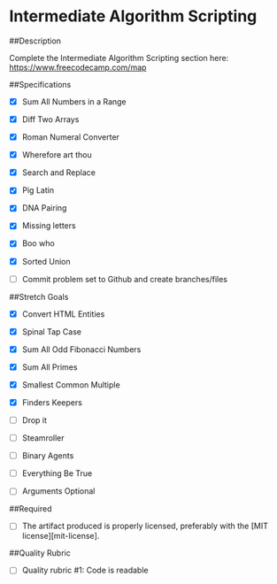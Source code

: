 # Intermediate Algorithm Scripting



##Description



Complete the Intermediate Algorithm Scripting section here:
https://www.freecodecamp.com/map



##Specifications

- [X] Sum All Numbers in a Range 
- [X] Diff Two Arrays 
- [X] Roman Numeral Converter 
- [X] Wherefore art thou
- [X] Search and Replace
- [X] Pig Latin
- [X] DNA Pairing
- [X] Missing letters 
- [X] Boo who 
- [X] Sorted Union
- [ ] Commit problem set to Github and create branches/files



##Stretch Goals

- [X] Convert HTML Entities 
- [X] Spinal Tap Case
- [X] Sum All Odd Fibonacci Numbers
- [X] Sum All Primes
- [X] Smallest Common Multiple
- [X] Finders Keepers
- [ ] Drop it
- [ ] Steamroller
- [ ] Binary Agents
- [ ] Everything Be True
- [ ] Arguments Optional



##Required

- [ ] The artifact produced is properly licensed, preferably with the [MIT license][mit-license].



##Quality Rubric

- [ ] Quality rubric #1: Code is readable
